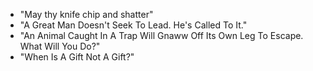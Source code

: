 - "May thy knife chip and shatter"
- "A Great Man Doesn't Seek To Lead. He's Called To It."
- "An Animal Caught In A Trap Will Gnaww Off Its Own Leg To Escape. What Will You Do?"
- "When Is A Gift Not A Gift?"
